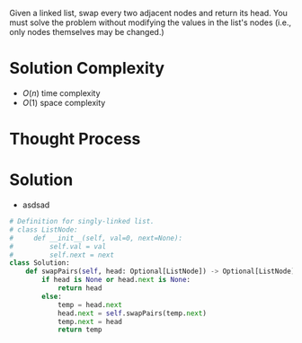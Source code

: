 Given a linked list, swap every two adjacent nodes and return its head. You must solve the problem without modifying the values in the list's nodes (i.e., only nodes themselves may be changed.)
# Solution Complexity
- $O(n)$ time complexity
- $O(1)$ space complexity
# Thought Process
# Solution
- asdsad
```Python
# Definition for singly-linked list.
# class ListNode:
#     def __init__(self, val=0, next=None):
#         self.val = val
#         self.next = next
class Solution:
	def swapPairs(self, head: Optional[ListNode]) -> Optional[ListNode]:
		if head is None or head.next is None:
			return head
		else:
			temp = head.next
			head.next = self.swapPairs(temp.next)
			temp.next = head
			return temp
```